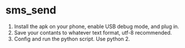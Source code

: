 sms_send
========
1. Install the apk on your phone, enable USB debug mode, and plug in.
2. Save your contants to whatever text format, utf-8 recommended.
3. Config and run the python script. Use python 2.